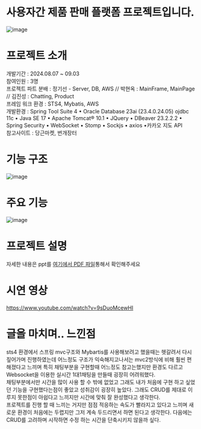 # 사용자간 제품 판매 플랫폼 프로젝트입니다.
![image](https://github.com/user-attachments/assets/81a1cd45-e816-4d27-8c3a-ce3c3a119186)

# 프로젝트 소개

개발기간 : 2024.08.07 ~ 09.03  
참여인원 : 3명  
프로젝트 파트 분배 : 정기선 - Server, DB, AWS // 박현옥 : MainFrame, MainPage // 김진성 : Chatting, Product   
프레임 워크 환경 : STS4, Mybatis, AWS   
개발환경 : Spring Tool Suite 4 • Oracle Database 23ai (23.4.0.24.05) ojdbc 11c • Java SE 17 • Apache Tomcat® 10.1 • JQuery • DBeaver 23.2.2.2 • Spring Security • WebSocket • Stomp • Sockjs • axios •카카오 지도 API  
참고사이트 : 당근마켓, 번개장터    
    
# 기능 구조
![image](https://github.com/user-attachments/assets/767a0a53-f358-4fb6-8042-4c3510346a7b)

# 주요 기능  
![image](https://github.com/user-attachments/assets/5275b289-7d62-452f-b02d-22d4b82d8640)

# 프로젝트 설명
자세한 내용은 ppt를  [여기에서 PDF 파일](Project/파이널최종수정본.pdf)통해서 확인해주세요

# 시연 영상   
https://www.youtube.com/watch?v=9sDuoMcewHI  

# 글을 마치며.. 느낀점
sts4 환경에서 스프링 mvc구조와 Mybartis를 사용해보려고 했을때는 헷갈려서 다시 짚어가며 진행하였는데
어느정도 구조가 익숙해지고나서는 mvc2방식에 비해 훨씬 편해졌다고 느끼며 특히 채팅부분을 구현할때 어느정도
참고는했지만 환경도 다르고 Websocket을 이용한 실시간 1대1채팅을 만들때 굉장히 어려워했다.  
채팅부분에서만 시간을 많이 사용 할 수 밖에 없었고 그래도 내가 처음에 구현 하고 싶었던 기능을 구현했다는점이 좋았고 성취감이 굉장히 높았다.
그래도 CRUD를 제대로 이루지 못한점이 아쉽다고 느끼지만 시간에 맞춰 잘 완성했다고 생각한다.  
프로젝트를 진행 할 때 느끼는 거지만 점점 적응하는 속도가 빨라지고 있다고 느끼며 새로운 환경이 처음에는 두렵지만 그저 계속 두드리면서 하면 된다고 생각한다.
다음에는 CRUD를 고려하며 시작하면 수정 하는 시간을 단축시키지 않을까 싶다.  
